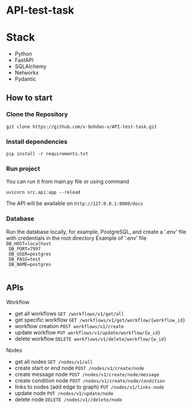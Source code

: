 # API-test-task

# Stack
- Python
- FastAPI
- SQLAlchemy 
- Networkx
- Pydantic

## How to start

### Clone the Repository

```
git clone https://github.com/v-bohdan-v/API-test-task.git
```

### Install dependencies

`pip install -r requirements.txt`


### Run project

You can run it from main.py file or using command

`uvicorn src.api:app --reload`

The API will be available on `http://127.0.0.1:8000/docs`

### Database
Run the database locally, for example, PostgreSQL, and create a '.env' file with credentials in the root directory
Example of '.env' file
`
DB_HOST=localhost`<br>`
DB_PORT=7997`<br>`
DB_USER=postgres`<br>`
DB_PASS=test`<br>`
DB_NAME=postgres`<br>`
`


## APIs

Workflow
- get all workflows `GET /workflows/v1/get/all`
- get specific workflow `GET /workflows/v1/get/workflow/{workflow_id}`
- workflow creation `POST workflows/v1/create`
- update workflow `PUT workflows/v1/update/workflow/{w_id}`
- delete workflow `DELETE workflows/v1/delete/workflow/{w_id}`

Nodes
- get all nodes `GET /nodes/v1/all`
- create start or end node `POST /nodes/v1/create/node`
- create message node `POST /nodes/v1/create/node/message`
- create condition node `POST /nodes/v1/create/node/condition`
- links to nodes (add edge to graph) `PUT /nodes/v1/links-node`
- update node `PUT /nodes/v1/update/node`
- delete node `DELETE /nodes/v1//delete/node`
